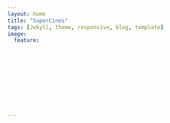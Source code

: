```yaml
---
layout: home
title: "SuperCines"
tags: [Jekyll, theme, responsive, blog, template]
image:
  feature: 











---
```

